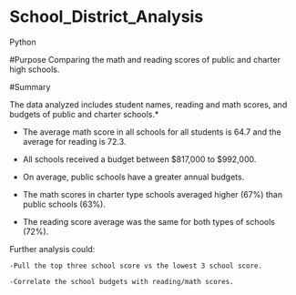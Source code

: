 # School_District_Analysis
Python

#Purpose
  Comparing the math and reading  scores of public and charter high schools. 

#Summary

  The data analyzed includes student names, reading and math scores, and budgets of public and charter schools.* 

  * The average math score in all schools for all students is 64.7 and the average for reading is 72.3. 
  
  * All schools received a budget between $817,000 to $992,000. 
 
  * On average, public schools have a greater annual budgets. 
  
  * The math scores in charter type schools averaged higher (67%) than public schools (63%).

  * The reading score average was the same for both types of schools (72%). 

  Further analysis could: 

    -Pull the top three school score vs the lowest 3 school score. 
    
    -Correlate the school budgets with reading/math scores. 


